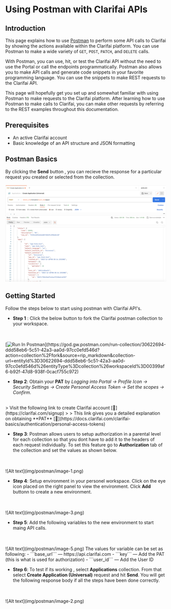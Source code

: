 # Using Postman with Clarifai APIs

## **Introduction**

This page explains how to use [Postman](https://www.postman.com/) to perform some API calls to Clarifai by showing the actions available within the Clarifai platform. You can use Postman to make a wide variety of `GET`, `POST`, `PATCH`, and `DELETE` calls.

With Postman, you can use, hit, or test the Clarifai API without the need to use the Portal or call the endpoints programmatically. Postman also allows you to make API calls and generate code snippets in your favorite programming language. You can use the snippets to make REST requests to the Clarifai API.

This page will hopefully get you set up and somewhat familiar with using Postman to make requests to the Clarifai platform. After learning how to use Postman to make calls to Clarifai, you can make other requests by referring to the REST examples throughout this documentation. 

## Prerequisites
-  An active Clarifai account
-  Basic knowledge of an API structure and JSON formatting


## Postman Basics
By clicking the **Send** button , you can recieve the response for a particular request you created or selected from the collection. 
<br>
<br>
![Alt text](img/postman/image-2.png)


## Getting Started
Follow the steps below to start using postman with Clarifai API's.

- **Step 1** :  Click the below button to fork the Clarifai postman collection to your workspace.
<br>
<br>
[<img src="https://run.pstmn.io/button.svg" alt="Run In Postman" style="width: 128px; height: 32px;">](https://god.gw.postman.com/run-collection/30622694-ddd58eb6-5c51-42a3-aa0d-97cc0efd546d?action=collection%2Ffork&source=rip_markdown&collection-url=entityId%3D30622694-ddd58eb6-5c51-42a3-aa0d-97cc0efd546d%26entityType%3Dcollection%26workspaceId%3D00399af6-b92f-47d8-938f-0cacf755c972)

- **Step 2**: Obtain your **PAT** by *Logging into Portal → Profile Icon → Security Settings → Create Personal Access Token → Set the scopes → Confirm.*
<br> 
> Visit the following link to create Clarifai account [🔗](https://clarifai.com/signup)
>
> This link gives you a detailed explanation on obtaining **PAT**  [🔗](https://docs.clarifai.com/clarifai-basics/authentication/personal-access-tokens)
<br>

- **Step 3**: Postman allows users to setup authorization in a parental level for each collection so that you dont have to add it to the headers of each request individually. To set this feature go to  **Authorization** tab of the collection and set the values as shown below.
<br>
<br>
![Alt text](img/postman/image-1.png)

- **Step 4**: Setup environment in your personel workspace.
Click on the eye icon placed on the right panel to view the environment. Click **Add** buttonn to create a new environment.
<br>
<br>
![Alt text](img/postman/image-3.png)

- **Step 5**: Add the following variables to the new environment to start maing API calls.
<br>
<br>
![Alt text](img/postman/image-5.png)
The values for variable can be set as following:
    - ```base_url``` — https://api.clarifai.com
    - ```key``` — Add the PAT (this is what is used for authorization)
    - ```user_id``` — Add the User ID 


- **Step 6**: To test if its working , select **Applications** collection. From that select **Create Application (Universal)** request and hit **Send**. You will get the following response body if all the steps have been done correctly.
<br>
<br>
![Alt text](img/postman/image-2.png)



